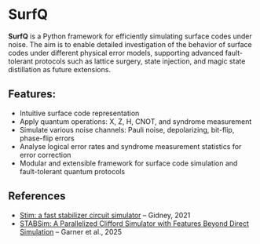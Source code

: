# SurfQ

**SurfQ** is a Python framework for efficiently simulating surface codes under noise. The aim is to enable detailed investigation of the behavior of surface codes under different physical error models, supporting advanced fault-tolerant protocols such as lattice surgery, state injection, and magic state distillation as future extensions.

## Features:

- Intuitive surface code representation
- Apply quantum operations: X, Z, H, CNOT, and syndrome measurement
- Simulate various noise channels: Pauli noise, depolarizing, bit-flip, phase-flip errors
- Analyse logical error rates and syndrome measurement statistics for error correction
- Modular and extensible framework for surface code simulation and fault-tolerant quantum protocols

## References

- [Stim: a fast stabilizer circuit simulator](https://arxiv.org/abs/2103.02202) – Gidney, 2021
- [STABSim: A Parallelized Clifford Simulator with Features Beyond Direct Simulation](https://arxiv.org/abs/2507.03092) – Garner et al., 2025
